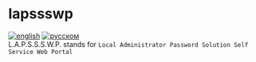 # lapssswp
[![english](https://img.shields.io/badge/read_in-english-blue.svg)](README.md)
[![русском](https://img.shields.io/badge/%D1%87%D0%B8%D1%82%D0%B0%D1%82%D1%8C_%D0%BD%D0%B0-%D1%80%D1%83%D1%81%D1%81%D0%BA%D0%BE%D0%BC-lightblue.svg)](README.ru-RU.md)  
L.A.P.S.S.S.W.P. stands for `Local Administrator Password Solution Self Service Web Portal`

